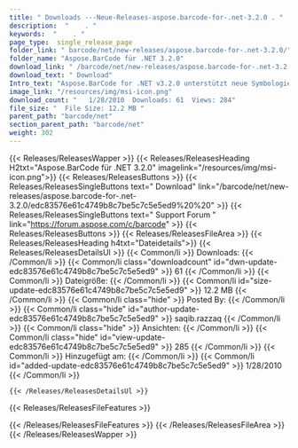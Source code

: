 ```yaml
---
title: " Downloads ---Neue-Releases-aspose.barcode-for-.net-3.2.0 . "
description:  "    . " 
keywords:  "    . " 
page_type:  single_release_page
folder_link: " barcode/net/new-releases/aspose.barcode-for-.net-3.2.0/"
folder_name: "Aspose.BarCode für .NET 3.2.0"
download_link: " /barcode/net/new-releases/aspose.barcode-for-.net-3.2.0/edc83576e61c4749b8c7be5c7c5e5ed9"
download_text: " Download"
Intro_text: "Aspose.BarCode for .NET v3.2.0 unterstützt neue Symbologie (Identcode) und enthält ..."
image_link: "/resources/img/msi-icon.png"
download_count: "   1/28/2010  Downloads: 61  Views: 284"
file_size: "  File Size: 12.2 MB "
parent_path: "barcode/net"
section_parent_path: "barcode/net"
weight: 302
---
```


{{< Releases/ReleasesWapper >}}
  {{< Releases/ReleasesHeading H2txt="Aspose.BarCode für .NET 3.2.0" imagelink="/resources/img/msi-icon.png">}}
  {{< Releases/ReleasesButtons >}}
    {{< Releases/ReleasesSingleButtons text=" Download" link="/barcode/net/new-releases/aspose.barcode-for-.net-3.2.0/edc83576e61c4749b8c7be5c7c5e5ed9%20%20" >}}
    {{< Releases/ReleasesSingleButtons text=" Support Forum " link="https://forum.aspose.com/c/barcode" >}}
  {{< Releases/ReleasesButtons >}}
  {{< Releases/ReleasesFileArea >}}
    {{< Releases/ReleasesHeading h4txt="Dateidetails">}}
    {{< Releases/ReleasesDetailsUl >}}
            {{< Common/li >}} Downloads: {{< /Common/li >}}
      {{< Common/li class="downloadcount" id="dwn-update-edc83576e61c4749b8c7be5c7c5e5ed9" >}} 61 {{< /Common/li >}}
      {{< Common/li >}} Dateigröße: {{< /Common/li >}}
      {{< Common/li id="size-update-edc83576e61c4749b8c7be5c7c5e5ed9" >}} 12.2 MB {{< /Common/li >}} 
      {{< Common/li  class="hide" >}} Posted By: {{< /Common/li >}} 
      {{< Common/li class="hide" id="author-update-edc83576e61c4749b8c7be5c7c5e5ed9" >}} saqib.razzaq {{< /Common/li >}}
      {{< Common/li class="hide" >}} Ansichten: {{< /Common/li >}}
      {{< Common/li class="hide" id="view-update-edc83576e61c4749b8c7be5c7c5e5ed9" >}} 285 {{< /Common/li >}}
      {{< Common/li >}} Hinzugefügt am: {{< /Common/li >}}
      {{< Common/li id="added-update-edc83576e61c4749b8c7be5c7c5e5ed9" >}} 1/28/2010 {{< /Common/li >}} 

    {{< /Releases/ReleasesDetailsUl >}}

  {{< Releases/ReleasesFileFeatures >}}
      
  {{< /Releases/ReleasesFileFeatures >}}
 {{< /Releases/ReleasesFileArea >}}
{{< /Releases/ReleasesWapper >}}



